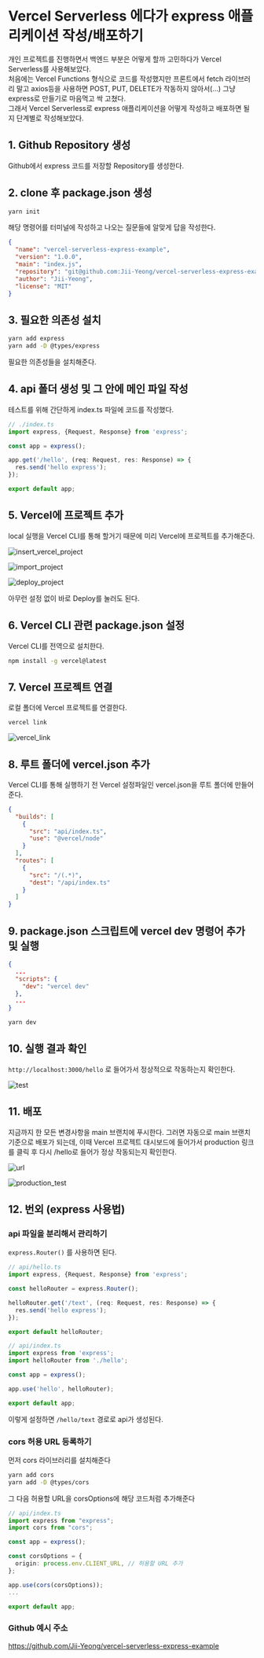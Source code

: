 # Vercel Serverless 에다가 express 애플리케이션 작성/배포하기

개인 프로젝트를 진행하면서 백엔드 부분은 어떻게 할까 고민하다가 Vercel Serverless를 사용해보았다.  
처음에는 Vercel Functions 형식으로 코드를 작성했지만 프론트에서 fetch 라이브러리 말고 axios등을 사용하면 POST, PUT, DELETE가 작동하지 않아서(...) 그냥 express로 만들기로 마음먹고 싹 고쳤다.  
그래서 Vercel Serverless로 express 애플리케이션을 어떻게 작성하고 배포하면 될지 단계별로 작성해보았다.

## 1. Github Repository 생성

Github에서 express 코드를 저장할 Repository를 생성한다.

## 2. clone 후 package.json 생성

```bash
yarn init
```

해당 명령어를 터미널에 작성하고 나오는 질문들에 알맞게 답을 작성한다.

```json
{
  "name": "vercel-serverless-express-example",
  "version": "1.0.0",
  "main": "index.js",
  "repository": "git@github.com:Jii-Yeong/vercel-serverless-express-example.git",
  "author": "Jii-Yeong",
  "license": "MIT"
}
```

## 3. 필요한 의존성 설치

```bash
yarn add express
yarn add -D @types/express
```

필요한 의존성들을 설치해준다.

## 4. api 폴더 생성 및 그 안에 메인 파일 작성

테스트를 위해 간단하게 index.ts 파일에 코드를 작성했다.

```typescript
// ./index.ts
import express, {Request, Response} from 'express';

const app = express();

app.get('/hello', (req: Request, res: Response) => {
  res.send('hello express');
});

export default app;
```

## 5. Vercel에 프로젝트 추가

local 실행을 Vercel CLI를 통해 할거기 때문에 미리 Vercel에 프로젝트를 추가해준다.

![insert_vercel_project](photo/12/insert-vercel-project.png)

![import_project](photo/12/import-project.png)

![deploy_project](photo/12/deploy-project.png)

아무런 설정 없이 바로 Deploy를 눌러도 된다.

## 6. Vercel CLI 관련 package.json 설정

Vercel CLI를 전역으로 설치한다.

```bash
npm install -g vercel@latest
```

## 7. Vercel 프로젝트 연결

로컬 폴더에 Vercel 프로젝트를 연결한다.

```bash
vercel link
```

![vercel_link](photo/12/vercel-link.png)

## 8. 루트 폴더에 vercel.json 추가

Vercel CLI를 통해 실행하기 전 Vercel 설정파일인 vercel.json을 루트 폴더에 만들어준다.

```json
{
  "builds": [
    {
      "src": "api/index.ts",
      "use": "@vercel/node"
    }
  ],
  "routes": [
    {
      "src": "/(.*)",
      "dest": "/api/index.ts"
    }
  ]
}
```

## 9. package.json 스크립트에 vercel dev 명령어 추가 및 실행

```json
{
  ...
  "scripts": {
    "dev": "vercel dev"
  },
  ...
}
```

```bash
yarn dev
```

## 10. 실행 결과 확인

`http://localhost:3000/hello` 로 들어가서 정상적으로 작동하는지 확인한다.

![test](photo/12/test.png)

## 11. 배포

지금까지 한 모든 변경사항을 main 브랜치에 푸시한다.
그러면 자동으로 main 브랜치 기준으로 배포가 되는데, 이때 Vercel 프로젝트 대시보드에 들어가서 production 링크를 클릭 후 다시 /hello로 들어가 정상 작동되는지 확인한다.

![url](photo/12/url.png)

![production_test](photo/12/production_test.png)

## 12. 번외 (express 사용법)

### api 파일을 분리해서 관리하기

`express.Router()` 를 사용하면 된다.

```typescript
// api/hello.ts
import express, {Request, Response} from 'express';

const helloRouter = express.Router();

helloRouter.get('/text', (req: Request, res: Response) => {
  res.send('hello express');
});

export default helloRouter;
```

```typescript
// api/index.ts
import express from 'express';
import helloRouter from './hello';

const app = express();

app.use('hello', helloRouter);

export default app;
```

이렇게 설정하면 `/hello/text` 경로로 api가 생성된다.

### cors 허용 URL 등록하기

먼저 cors 라이브러리를 설치해준다

```bash
yarn add cors
yarn add -D @types/cors
```

그 다음 허용할 URL을 corsOptions에 해당 코드처럼 추가해준다

```typescript
// api/index.ts
import express from "express";
import cors from "cors";

const app = express();

const corsOptions = {
  origin: process.env.CLIENT_URL, // 허용할 URL 추가
};

app.use(cors(corsOptions));
...

export default app;
```

### Github 예시 주소

https://github.com/Jii-Yeong/vercel-serverless-express-example
